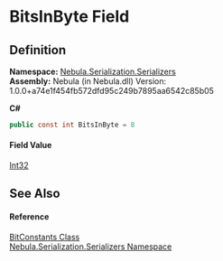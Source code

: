 # BitsInByte Field




## Definition
**Namespace:** <a href="N_Nebula_Serialization_Serializers">Nebula.Serialization.Serializers</a>  
**Assembly:** Nebula (in Nebula.dll) Version: 1.0.0+a74e1f454fb572dfd95c249b7895aa6542c85b05

**C#**
``` C#
public const int BitsInByte = 8
```



#### Field Value
<a href="https://learn.microsoft.com/dotnet/api/system.int32" target="_blank" rel="noopener noreferrer">Int32</a>

## See Also


#### Reference
<a href="T_Nebula_Serialization_Serializers_BitConstants">BitConstants Class</a>  
<a href="N_Nebula_Serialization_Serializers">Nebula.Serialization.Serializers Namespace</a>  
